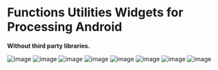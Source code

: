 # Functions Utilities Widgets for Processing Android
**Without third party libraries.**

![image](https://user-images.githubusercontent.com/31894775/75626012-70971300-5ba2-11ea-8f25-5bc2a21c3d59.png)      ![image](https://user-images.githubusercontent.com/31894775/75624647-02981f00-5b95-11ea-822a-44176a278185.png)      ![image](https://user-images.githubusercontent.com/31894775/75625058-16de1b00-5b99-11ea-9f70-9444d6204faf.png)
![image](https://user-images.githubusercontent.com/31894775/75625239-e6977c00-5b9a-11ea-8376-bd77bc680ebb.png)      ![image](https://user-images.githubusercontent.com/31894775/75625407-6b36ca00-5b9c-11ea-957b-a3234a4f80a5.png)      ![image](https://user-images.githubusercontent.com/31894775/75624393-7be24280-5b92-11ea-95e0-fccfaf6e9432.png)
![image](https://user-images.githubusercontent.com/31894775/75626857-d935be00-5ba9-11ea-8b0c-dce8554a3593.png)      ![image](https://user-images.githubusercontent.com/31894775/75630547-6f79dc00-5bca-11ea-9d41-4050d4a19e7b.png)




